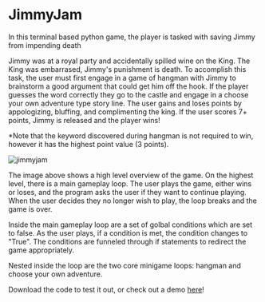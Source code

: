 # JimmyJam

In this terminal based python game, the player is tasked with saving Jimmy from impending death 

Jimmy was at a royal party and accidentally spilled wine on the King. The King was embarrased, Jimmy's punishment is death. To accomplish this task, the user must first engage in a game of hangman with Jimmy to brainstorm a good argument that could get him off the hook. If the player guesses the word correctly they go 
to the castle and engage in a choose your own adventure type story line. The user gains and loses points by appologizing, bluffing, and complimenting the king. If the user scores 7+ points, Jimmy is released and the player wins!

*Note that the keyword discovered during hangman is not required to win, however it has the highest point value (3 points).


![jimmyjam](https://user-images.githubusercontent.com/106559768/236706176-2c44ed72-a45e-433d-8247-a87eac886cd1.jpg)

The image above shows a high level overview of the game. On the highest level, there is a main gameplay loop. The user plays the game, either wins or loses, and the program asks the user if they want to continue playing. When the user decides they no longer wish to play, the loop breaks and the game is over. 

Inside the main gameplay loop are a set of golbal conditions which are set to false. As the user plays, if a condition is met, the condition changes to "True". The conditions are funneled through if statements to redirect the game appropriately. 

Nested inside the loop are the two core minigame loops: hangman and choose your own adventure. 

Download the code to test it out, or check out a demo [here](https://www.youtube.com/watch?v=19Vc3kKqBrg)!


